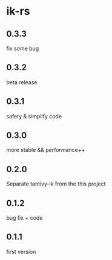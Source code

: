 # ik-rs
## 0.3.3
fix some bug

## 0.3.2
beta release
## 0.3.1
safety & simplify code

## 0.3.0
more stable && performance++

## 0.2.0
Separate tantivy-ik from the this project

## 0.1.2
bug fix + code

## 0.1.1
first version